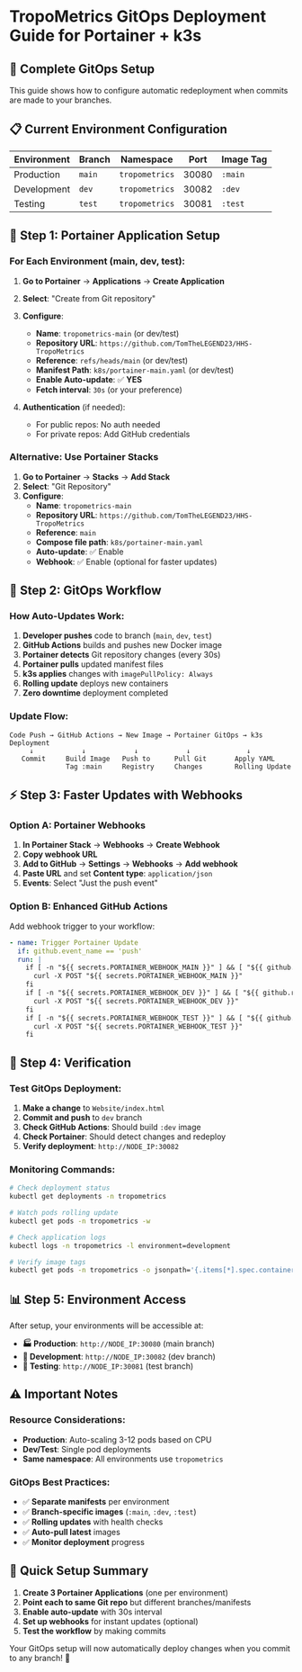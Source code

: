 # TropoMetrics GitOps Deployment Guide for Portainer + k3s

## 🎯 **Complete GitOps Setup**

This guide shows how to configure automatic redeployment when commits are made to your branches.

## 📋 **Current Environment Configuration**

| Environment | Branch | Namespace | Port | Image Tag |
|-------------|--------|-----------|------|-----------|
| Production | `main` | `tropometrics` | 30080 | `:main` |
| Development | `dev` | `tropometrics` | 30082 | `:dev` |
| Testing | `test` | `tropometrics` | 30081 | `:test` |

## 🚀 **Step 1: Portainer Application Setup**

### **For Each Environment (main, dev, test):**

1. **Go to Portainer** → **Applications** → **Create Application**
2. **Select**: "Create from Git repository" 
3. **Configure**:
   - **Name**: `tropometrics-main` (or dev/test)
   - **Repository URL**: `https://github.com/TomTheLEGEND23/HHS-TropoMetrics`
   - **Reference**: `refs/heads/main` (or dev/test)
   - **Manifest Path**: `k8s/portainer-main.yaml` (or dev/test)
   - **Enable Auto-update**: ✅ **YES**
   - **Fetch interval**: `30s` (or your preference)

4. **Authentication** (if needed):
   - For public repos: No auth needed
   - For private repos: Add GitHub credentials

### **Alternative: Use Portainer Stacks**

1. **Go to Portainer** → **Stacks** → **Add Stack**
2. **Select**: "Git Repository"
3. **Configure**:
   - **Name**: `tropometrics-main`
   - **Repository URL**: `https://github.com/TomTheLEGEND23/HHS-TropoMetrics`
   - **Reference**: `main`
   - **Compose file path**: `k8s/portainer-main.yaml`
   - **Auto-update**: ✅ Enable
   - **Webhook**: ✅ Enable (optional for faster updates)

## 🔄 **Step 2: GitOps Workflow**

### **How Auto-Updates Work:**

1. **Developer pushes** code to branch (`main`, `dev`, `test`)
2. **GitHub Actions** builds and pushes new Docker image
3. **Portainer detects** Git repository changes (every 30s)
4. **Portainer pulls** updated manifest files
5. **k3s applies** changes with `imagePullPolicy: Always`
6. **Rolling update** deploys new containers
7. **Zero downtime** deployment completed

### **Update Flow:**
```
Code Push → GitHub Actions → New Image → Portainer GitOps → k3s Deployment
     ↓            ↓            ↓            ↓              ↓
   Commit     Build Image   Push to      Pull Git       Apply YAML
              Tag :main     Registry     Changes        Rolling Update
```

## ⚡ **Step 3: Faster Updates with Webhooks**

### **Option A: Portainer Webhooks**

1. **In Portainer Stack** → **Webhooks** → **Create Webhook**
2. **Copy webhook URL**
3. **Add to GitHub** → **Settings** → **Webhooks** → **Add webhook**
4. **Paste URL** and set **Content type**: `application/json`
5. **Events**: Select "Just the push event"

### **Option B: Enhanced GitHub Actions**

Add webhook trigger to your workflow:

```yaml
- name: Trigger Portainer Update
  if: github.event_name == 'push'
  run: |
    if [ -n "${{ secrets.PORTAINER_WEBHOOK_MAIN }}" ] && [ "${{ github.ref }}" == "refs/heads/main" ]; then
      curl -X POST "${{ secrets.PORTAINER_WEBHOOK_MAIN }}"
    fi
    if [ -n "${{ secrets.PORTAINER_WEBHOOK_DEV }}" ] && [ "${{ github.ref }}" == "refs/heads/dev" ]; then
      curl -X POST "${{ secrets.PORTAINER_WEBHOOK_DEV }}"  
    fi
    if [ -n "${{ secrets.PORTAINER_WEBHOOK_TEST }}" ] && [ "${{ github.ref }}" == "refs/heads/test" ]; then
      curl -X POST "${{ secrets.PORTAINER_WEBHOOK_TEST }}"
    fi
```

## 🔧 **Step 4: Verification**

### **Test GitOps Deployment:**

1. **Make a change** to `Website/index.html`
2. **Commit and push** to `dev` branch
3. **Check GitHub Actions**: Should build `:dev` image
4. **Check Portainer**: Should detect changes and redeploy
5. **Verify deployment**: `http://NODE_IP:30082`

### **Monitoring Commands:**

```bash
# Check deployment status
kubectl get deployments -n tropometrics

# Watch pods rolling update
kubectl get pods -n tropometrics -w

# Check application logs
kubectl logs -n tropometrics -l environment=development

# Verify image tags
kubectl get pods -n tropometrics -o jsonpath='{.items[*].spec.containers[*].image}'
```

## 📊 **Step 5: Environment Access**

After setup, your environments will be accessible at:

- **🏭 Production**: `http://NODE_IP:30080` (main branch)
- **🔧 Development**: `http://NODE_IP:30082` (dev branch)  
- **🧪 Testing**: `http://NODE_IP:30081` (test branch)

## ⚠️ **Important Notes**

### **Resource Considerations:**
- **Production**: Auto-scaling 3-12 pods based on CPU
- **Dev/Test**: Single pod deployments
- **Same namespace**: All environments use `tropometrics`

### **GitOps Best Practices:**
- ✅ **Separate manifests** per environment
- ✅ **Branch-specific images** (`:main`, `:dev`, `:test`)
- ✅ **Rolling updates** with health checks
- ✅ **Auto-pull latest** images
- ✅ **Monitor deployment** progress

## 🎯 **Quick Setup Summary**

1. **Create 3 Portainer Applications** (one per environment)
2. **Point each to same Git repo** but different branches/manifests
3. **Enable auto-update** with 30s interval
4. **Set up webhooks** for instant updates (optional)
5. **Test the workflow** by making commits

Your GitOps setup will now automatically deploy changes when you commit to any branch! 🚀